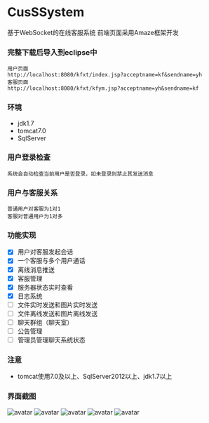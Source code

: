 # CusSSystem
基于WebSocket的在线客服系统
前端页面采用Amaze框架开发
### 完整下载后导入到eclipse中

```
用户页面
http://localhost:8080/kfxt/index.jsp?acceptname=kf&sendname=yh
客服页面
http://localhost:8080/kfxt/kfym.jsp?acceptname=yh&sendname=kf
```

### 环境

<ul>
  <li>jdk1.7</li>
  <li>tomcat7.0</li>
  <li>SqlServer</li>
</ul>

### 用户登录检查

```
系统会自动检查当前用户是否登录，如未登录则禁止其发送消息
```

### 用户与客服关系

```
普通用户对客服为1对1
客服对普通用户为1对多
```

### 功能实现

- [x] 用户对客服发起会话
- [x] 一个客服与多个用户通话
- [x] 离线消息推送
- [x] 客服管理
- [x] 服务器状态实时查看
- [x] 日志系统
- [ ] 文件实时发送和图片实时发送
- [ ] 文件离线发送和图片离线发送
- [ ] 聊天群组（聊天室）
- [ ] 公告管理
- [ ] 管理员管理聊天系统状态

### 注意

<ul>
  <li>tomcat使用7.0及以上、SqlServer2012以上、jdk1.7以上</li>
</ul>

### 界面截图

![avatar](https://github.com/breeze12/CusSSystem/blob/master/img/2019-01-19_16h11_11.png)
![avatar](https://github.com/breeze12/CusSSystem/blob/master/img/2019-01-19_16h11_34.png)
![avatar](https://github.com/breeze12/CusSSystem/blob/master/img/2019-01-19_16h12_22.png)
![avatar](https://github.com/breeze12/CusSSystem/blob/master/img/2019-01-19_16h12_34.png)
![avatar](https://github.com/breeze12/CusSSystem/blob/master/img/2019-01-19_16h12_40.png)

